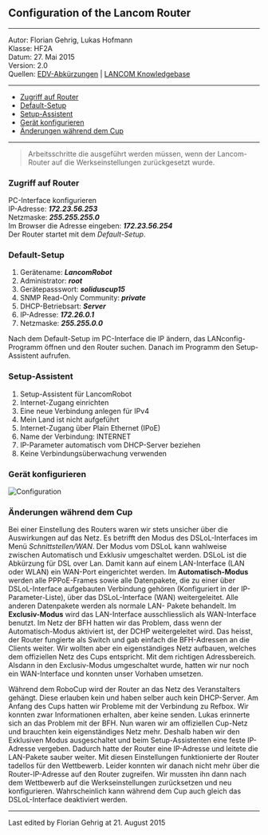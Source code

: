 ## Configuration of the Lancom Router

----
Autor: Florian Gehrig, Lukas Hofmann  
Klasse: HF2A  
Datum: 27. Mai 2015  
Version: 2.0  
Quellen: [EDV-Abkürzungen](http://www.edv-abkuerzungen.de/definition/erklaerung/DSLOL.html) | [LANCOM Knowledgebase](https://www2.lancom.de/kb.nsf/bf0ed2a4d2a4419ac125721b00471d85/8fe50847c2dd2e14c12573bf0048961c?OpenDocument)

----
- <a href="#SM1">Zugriff auf Router</a>
- <a href="#SM2">Default-Setup</a>
- <a href="#SM3">Setup-Assistent</a>
- <a href="#SM4">Gerät konfigurieren</a>
- <a href="#SM5">Änderungen während dem Cup</a>

----

>Arbeitsschritte die ausgeführt werden müssen, wenn der Lancom-Router auf die Werkseinstellungen zurückgesetzt wurde.  

### <a name="SM1">Zugriff auf Router</a>
PC-Interface konfigurieren  
IP-Adresse: ***172.23.56.253***  
Netzmaske: ***255.255.255.0***  
Im Browser die Adresse eingeben: ***172.23.56.254***    
Der Router startet mit dem *Default-Setup*.  
### <a name="SM2">Default-Setup</a>
1. Gerätename: ***LancomRobot***
2. Administrator: ***root***
3. Gerätepassswort: ***soliduscup15***
4. SNMP Read-Only Community: ***private***
5. DHCP-Betriebsart: ***Server***
6. IP-Adresse: ***172.26.0.1***
7. Netzmaske: ***255.255.0.0***

Nach dem Default-Setup im PC-Interface die IP ändern, das LANconfig-Programm öffnen und den Router suchen. Danach im Programm den Setup-Assistent aufrufen.
### <a name="SM3">Setup-Assistent</a>
1. Setup-Assistent für LancomRobot
2. Internet-Zugang einrichten
3. Eine neue Verbindung anlegen für IPv4
4. Mein Land ist nicht aufgeführt
5. Internet-Zugang über Plain Ethernet (IPoE)
6. Name der Verbindung: INTERNET
7. IP-Parameter automatisch vom DHCP-Server beziehen
8. Keine Verbindungsüberwachung verwenden

### <a name="SM4">Gerät konfigurieren</a>
![Configuration](https://gitlab.com/solidus/hefei/uploads/e063bf7dfbf355609e66a190435d10ae/Configuration.jpeg)
### <a name="SM5">Änderungen während dem Cup</a>
Bei einer Einstellung des Routers waren wir stets unsicher über die Auswirkungen auf das Netz. Es betrifft den Modus des DSLoL-Interfaces im Menü *Schnittstellen/WAN*. Der Modus vom DSLoL kann wahlweise zwischen Automatisch und Exklusiv umgeschaltet werden. DSLoL ist die Abkürzung für DSL over Lan. Damit kann auf einem LAN-Interface (LAN oder WLAN) ein WAN-Port eingerichtet werden. Im **Automatisch-Modus** werden alle PPPoE-Frames sowie alle Datenpakete, die zu einer über DSLoL-Interface aufgebauten Verbindung gehören (Konfiguriert in der IP-Parameter-Liste), über das DSLoL-Interface (WAN) weitergeleitet. Alle anderen Datenpakete werden als normale LAN- Pakete behandelt. Im **Exclusiv-Modus** wird das LAN-Interface ausschliesslich als WAN-Interface benutzt. Im Netz der BFH hatten wir das Problem, dass wenn der Automatisch-Modus aktiviert ist, der DCHP weitergeleitet wird. Das heisst, der Router fungierte als Switch und gab einfach die BFH-Adressen an die Clients weiter. Wir wollten aber ein eigenständiges Netz aufbauen, welches dem offiziellen Netz des Cups entspricht. Mit dem richtigen Adressbereich. Alsdann in den Exclusiv-Modus umgeschaltet wurde, hatten wir nur noch ein WAN-Interface und konnten unser Vorhaben umsetzen. 

Während dem RoboCup wird der Router an das Netz des Veranstalters gehängt. Diese erlauben kein und haben selber auch kein DHCP-Server. Am Anfang des Cups hatten wir Probleme mit der Verbindung zu Refbox. Wir konnten zwar Informationen erhalten, aber keine senden. Lukas erinnerte sich an das Problem mit der BFH. Nun waren wir am offiziellen Cup-Netz und brauchten kein eigenständiges Netz mehr. Deshalb haben wir den Exklusiven Modus ausgeschaltet und beim Setup-Assistenten eine feste IP-Adresse vergeben. Dadurch hatte der Router eine IP-Adresse und leitete die LAN-Pakete sauber weiter. Mit diesen Einstellungen funktionierte der Router tadellos für den Wettbewerb. Leider konnten wir danach nicht mehr über die Router-IP-Adresse auf den Router zugreifen. Wir mussten ihn dann nach dem Wettbewerb auf die Werkseinstellungen zurücksetzen und neu konfigurieren. Wahrscheinlich kann während dem Cup auch gleich das DSLoL-Interface deaktiviert werden.

----
Last edited by Florian Gehrig at 21. August 2015

